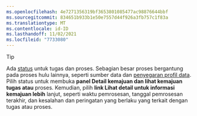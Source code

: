 ```yaml
---
ms.openlocfilehash: 4e7271356319bf3653801085477ac98876644bbf
ms.sourcegitcommit: 834651b933b1e50e7557d44f926a3fb757c1f83a
ms.translationtype: MT
ms.contentlocale: id-ID
ms.lasthandoff: 11/02/2021
ms.locfileid: "7733080"
---
```

> [!TIP] 
> Ada [status](../audience-insights/system.md#status-definitions) untuk tugas dan proses. Sebagian besar proses bergantung pada proses hulu lainnya, seperti sumber data dan [penyegaran profil data](../audience-insights/system.md#refresh-processes). Pilih status untuk membuka **panel Detail kemajuan dan lihat kemajuan tugas atau** proses. Kemudian, pilih **link Lihat detail untuk informasi kemajuan lebih** lanjut, seperti waktu pemrosesan, tanggal pemrosesan terakhir, dan kesalahan dan peringatan yang berlaku yang terkait dengan tugas atau proses.
